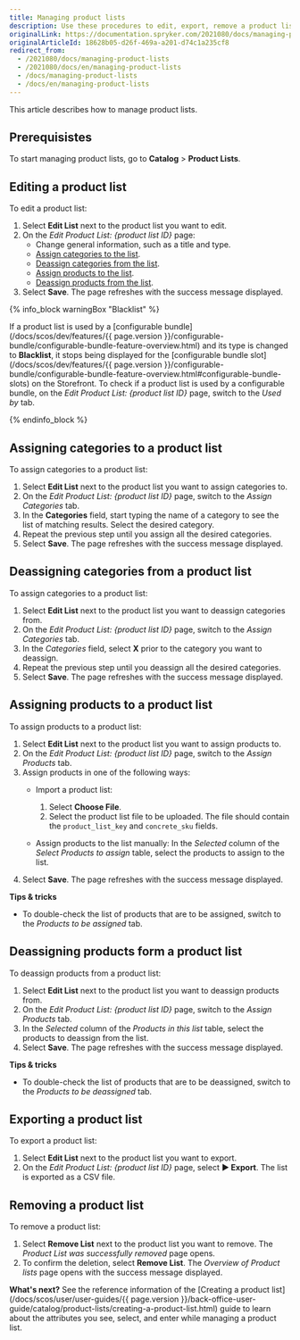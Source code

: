 ```yaml
---
title: Managing product lists
description: Use these procedures to edit, export, remove a product list or remove products from the product list in the Back Office.
originalLink: https://documentation.spryker.com/2021080/docs/managing-product-lists
originalArticleId: 18628b05-d26f-469a-a201-d74c1a235cf8
redirect_from:
  - /2021080/docs/managing-product-lists
  - /2021080/docs/en/managing-product-lists
  - /docs/managing-product-lists
  - /docs/en/managing-product-lists
---
```


This article describes how to manage product lists.

## Prerequisistes

To start managing product lists, go to **Catalog** > **Product Lists**.

## Editing a product list

To edit a product list:

1. Select **Edit List** next to the product list you want to edit.
2. On the *Edit Product List: {product list ID}* page:
    * Change general information, such as a title and type.
    * [Assign categories to the list](#assigning-categories-to-a-product-list).
    * [Deassign categories from the list](#deassigning-categories-from-a-product-list).
    * [Assign products to the list](#assigning-products-to-a-product-list).
    * [Deassign products from the list](#deassigning-categories-from-a-product-list).
3. Select **Save**. 
The page refreshes with the success message displayed. 

{% info_block warningBox "Blacklist" %}

If a product list is used by a [configurable bundle](/docs/scos/dev/features/{{ page.version }}/configurable-bundle/configurable-bundle-feature-overview.html) and its type is changed to **Blacklist**, it stops being displayed for the [configurable bundle slot](/docs/scos/dev/features/{{ page.version }}/configurable-bundle/configurable-bundle-feature-overview.html#configurable-bundle-slots) on the Storefront. To check if a product list is used by a configurable bundle, on the *Edit Product List: {product list ID}*  page, switch to the *Used by* tab.

{% endinfo_block %}

## Assigning categories to a product list

To assign categories to a product list:
1. Select **Edit List** next to the product list you want to assign categories to.
2. On the *Edit Product List: {product list ID}*  page, switch to the *Assign Categories* tab.
3. In the **Categories** field, start typing the name of a category to see the list of matching results. Select the desired category.
4. Repeat the previous step until you assign all the desired categories. 
5. Select **Save**.
    The page refreshes with the success message displayed. 

## Deassigning categories from a product list

To assign categories to a product list:
1. Select **Edit List** next to the product list you want to deassign categories from.
2. On the *Edit Product List: {product list ID}*  page, switch to the *Assign Categories* tab.
3. In the *Categories* field, select **X** prior to the category you want to deassign.
4. Repeat the previous step until you deassign all the desired categories. 
5. Select **Save**.
The page refreshes with the success message displayed. 

## Assigning products to a product list

To assign products to a product list:
1. Select **Edit List** next to the product list you want to assign products to.
2. On the *Edit Product List: {product list ID}*  page, switch to the *Assign Products* tab.
3. Assign products in one of the following ways:
    *  Import a product list:
        1. Select **Choose File**.
        2. Select the product list file to be uploaded. 
            The file should contain the `product_list_key` and `concrete_sku` fields.

    *  Assign products to the list manually: In the *Selected* column of the *Select Products to assign* table, select the products to assign to the list.
 5. Select **Save**.
The page refreshes with the success message displayed. 

**Tips & tricks**
* To double-check the list of products that are to be assigned, switch to the *Products to be assigned* tab.

## Deassigning products form a product list
To deassign products from a product list:
1. Select **Edit List** next to the product list you want to deassign products from.
2. On the *Edit Product List: {product list ID}*  page, switch to the *Assign Products* tab.
3. In the *Selected* column of the *Products in this list* table, select the products to deassign from the list.
4. Select **Save**.
    The page refreshes with the success message displayed. 

**Tips & tricks**
* To double-check the list of products that are to be deassigned, switch to the *Products to be deassigned* tab.

## Exporting a product list

To export a product list:

1. Select **Edit List** next to the product list you want to export.
2. On the *Edit Product List: {product list ID}* page, select **► Export**.
    The list is exported as a CSV file.

## Removing a product list

To remove a product list:
1. Select **Remove List** next to the product list you want to remove.
    The *Product List was successfully removed* page opens.
2. To confirm the deletion, select **Remove List**.
    The *Overview of Product lists* page opens with the success message displayed. 

**What's next?**
See the reference information of the [Creating a product list](/docs/scos/user/user-guides/{{ page.version }}/back-office-user-guide/catalog/product-lists/creating-a-product-list.html) guide to learn about the attributes you see, select, and enter while managing a product list.

